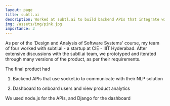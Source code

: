 ```yaml
---
layout: page
title: subtl.ai
description: Worked at subtl.ai to build backend APIs that integrate with their NLP solution. I also built an anayltics and onboarding platform for customers.
img: /assets/img/pink.jpg
importance: 3
---
```



As per of the 'Design and Analysis of Software Systems' course, my team of four worked with subtl.ai - a startup at CIE - IIIT Hyderabad. After extensive discussions with the subtl.ai team, we prototyped and iterated through many versions of the product, as per their requirements.

The final product had 

1. Backend APIs that use socket.io to communicate with their NLP solution 

2. Dashboard to onboard users and view product analytics

We used node.js for the APIs, and Django for the dashboard